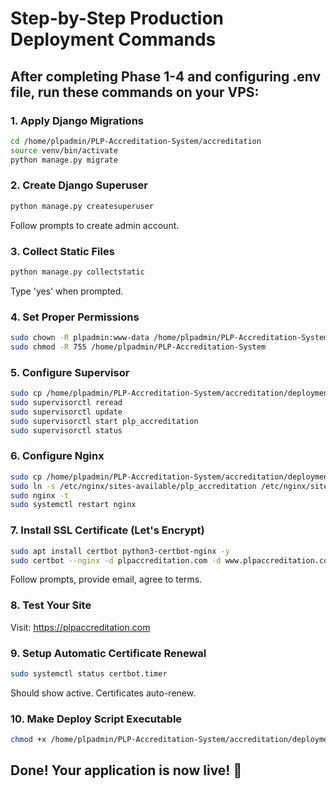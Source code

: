 # Step-by-Step Production Deployment Commands

## After completing Phase 1-4 and configuring .env file, run these commands on your VPS:

### 1. Apply Django Migrations
```bash
cd /home/plpadmin/PLP-Accreditation-System/accreditation
source venv/bin/activate
python manage.py migrate
```

### 2. Create Django Superuser
```bash
python manage.py createsuperuser
```
Follow prompts to create admin account.

### 3. Collect Static Files
```bash
python manage.py collectstatic
```
Type 'yes' when prompted.

### 4. Set Proper Permissions
```bash
sudo chown -R plpadmin:www-data /home/plpadmin/PLP-Accreditation-System
sudo chmod -R 755 /home/plpadmin/PLP-Accreditation-System
```

### 5. Configure Supervisor
```bash
sudo cp /home/plpadmin/PLP-Accreditation-System/accreditation/deployment/supervisor_plp_accreditation.conf /etc/supervisor/conf.d/
sudo supervisorctl reread
sudo supervisorctl update
sudo supervisorctl start plp_accreditation
sudo supervisorctl status
```

### 6. Configure Nginx
```bash
sudo cp /home/plpadmin/PLP-Accreditation-System/accreditation/deployment/nginx_plp_accreditation /etc/nginx/sites-available/plp_accreditation
sudo ln -s /etc/nginx/sites-available/plp_accreditation /etc/nginx/sites-enabled/
sudo nginx -t
sudo systemctl restart nginx
```

### 7. Install SSL Certificate (Let's Encrypt)
```bash
sudo apt install certbot python3-certbot-nginx -y
sudo certbot --nginx -d plpaccreditation.com -d www.plpaccreditation.com
```
Follow prompts, provide email, agree to terms.

### 8. Test Your Site
Visit: https://plpaccreditation.com

### 9. Setup Automatic Certificate Renewal
```bash
sudo systemctl status certbot.timer
```
Should show active. Certificates auto-renew.

### 10. Make Deploy Script Executable
```bash
chmod +x /home/plpadmin/PLP-Accreditation-System/accreditation/deployment/deploy.sh
```

## Done! Your application is now live! 🎉
